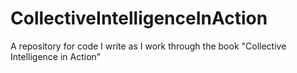 # CollectiveIntelligenceInAction
A repository for code I write as I work through the book "Collective Intelligence in Action"
